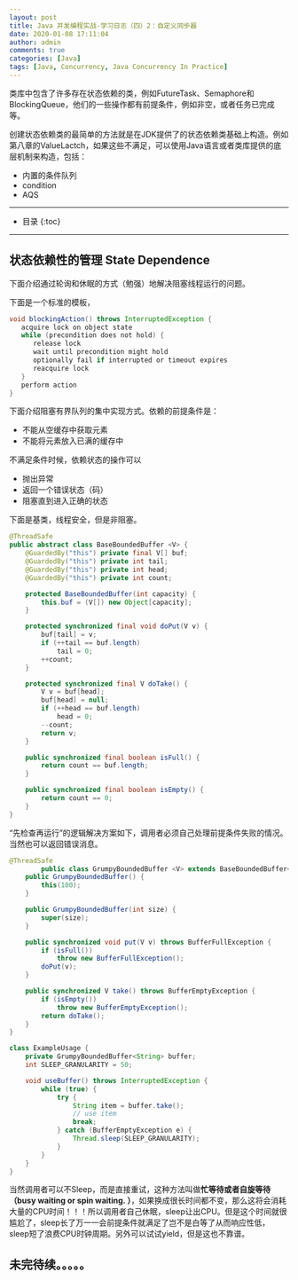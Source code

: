 ```yaml
---
layout: post
title: Java 并发编程实战-学习日志（四）2：自定义同步器
date: 2020-01-08 17:11:04
author: admin
comments: true
categories: [Java]
tags: [Java, Concurrency, Java Concurrency In Practice]
---
```


类库中包含了许多存在状态依赖的类，例如FutureTask、Semaphore和BlockingQueue，他们的一些操作都有前提条件，例如非空，或者任务已完成等。

创建状态依赖类的最简单的方法就是在JDK提供了的状态依赖类基础上构造。例如第八章的ValueLactch，如果这些不满足，可以使用Java语言或者类库提供的底层机制来构造，包括：
- 内置的条件队列
- condition
- AQS

<!-- more -->

---

* 目录
{:toc}
---

## 状态依赖性的管理 State Dependence

下面介绍通过轮询和休眠的方式（勉强）地解决阻塞线程运行的问题。

下面是一个标准的模板，

```java
void blockingAction() throws InterruptedException {
   acquire lock on object state
   while (precondition does not hold) {
      release lock
      wait until precondition might hold
      optionally fail if interrupted or timeout expires
      reacquire lock
   }
   perform action
}
```

下面介绍阻塞有界队列的集中实现方式。依赖的前提条件是：

- 不能从空缓存中获取元素
- 不能将元素放入已满的缓存中

不满足条件时候，依赖状态的操作可以

- 抛出异常
- 返回一个错误状态（码）
- 阻塞直到进入正确的状态

下面是基类，线程安全，但是非阻塞。

```java
@ThreadSafe
public abstract class BaseBoundedBuffer <V> {
    @GuardedBy("this") private final V[] buf;
    @GuardedBy("this") private int tail;
    @GuardedBy("this") private int head;
    @GuardedBy("this") private int count;

    protected BaseBoundedBuffer(int capacity) {
        this.buf = (V[]) new Object[capacity];
    }

    protected synchronized final void doPut(V v) {
        buf[tail] = v;
        if (++tail == buf.length)
            tail = 0;
        ++count;
    }

    protected synchronized final V doTake() {
        V v = buf[head];
        buf[head] = null;
        if (++head == buf.length)
            head = 0;
        --count;
        return v;
    }

    public synchronized final boolean isFull() {
        return count == buf.length;
    }

    public synchronized final boolean isEmpty() {
        return count == 0;
    }
}
```

“先检查再运行”的逻辑解决方案如下，调用者必须自己处理前提条件失败的情况。当然也可以返回错误消息。

```java
@ThreadSafe
        public class GrumpyBoundedBuffer <V> extends BaseBoundedBuffer<V> {
    public GrumpyBoundedBuffer() {
        this(100);
    }

    public GrumpyBoundedBuffer(int size) {
        super(size);
    }

    public synchronized void put(V v) throws BufferFullException {
        if (isFull())
            throw new BufferFullException();
        doPut(v);
    }

    public synchronized V take() throws BufferEmptyException {
        if (isEmpty())
            throw new BufferEmptyException();
        return doTake();
    }
}

class ExampleUsage {
    private GrumpyBoundedBuffer<String> buffer;
    int SLEEP_GRANULARITY = 50;

    void useBuffer() throws InterruptedException {
        while (true) {
            try {
                String item = buffer.take();
                // use item
                break;
            } catch (BufferEmptyException e) {
                Thread.sleep(SLEEP_GRANULARITY);
            }
        }
    }
}
```

当然调用者可以不Sleep，而是直接重试，这种方法叫做**忙等待或者自旋等待（busy waiting or spin waiting. ）**，如果换成很长时间都不变，那么这将会消耗大量的CPU时间！！！所以调用者自己休眠，sleep让出CPU。但是这个时间就很尴尬了，sleep长了万一一会前提条件就满足了岂不是白等了从而响应性低，sleep短了浪费CPU时钟周期。另外可以试试yield，但是这也不靠谱。



## 未完待续。。。。。
